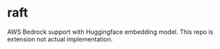 # raft
AWS Bedrock support with Huggingface embedding model. This repo is extension not actual implementation.
